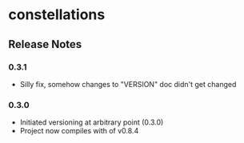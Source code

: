 constellations
===============

Release Notes
--------------

### 0.3.1
 - Silly fix, somehow changes to "VERSION" doc didn't get changed

### 0.3.0
 - Initiated versioning at arbitrary point (0.3.0)
 - Project now compiles with of v0.8.4
